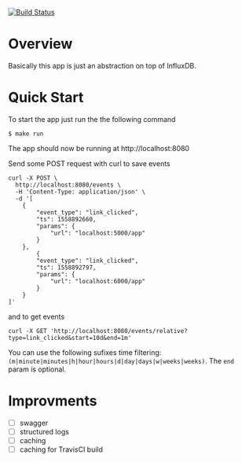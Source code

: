 [![Build Status](https://travis-ci.com/aint/gs.svg?branch=master)](https://travis-ci.com/aint/gs)

# Overview

Basically this app is just an abstraction on top of InfluxDB.

# Quick Start

To start the app just run the the following command

```
$ make run
```

The app should now be running at http://localhost:8080

Send some POST request with curl to save events
```
curl -X POST \
  http://localhost:8080/events \
  -H 'Content-Type: application/json' \
  -d '[
    {
        "event_type": "link_clicked",
        "ts": 1558892660,
        "params": {
            "url": "localhost:5000/app"
        }
    },
        {
        "event_type": "link_clicked",
        "ts": 1558892797,
        "params": {
            "url": "localhost:6000/app"
        }
    }
]'
```

and to get events
```
curl -X GET 'http://localhost:8080/events/relative?type=link_clicked&start=10d&end=1m'
```

You can use the following sufixes time filtering: `(m|minute|minutes|h|hour|hours|d|day|days|w|weeks|weeks)`. The `end` param is optional.

# Improvments

- [ ] swagger
- [ ] structured logs
- [ ] caching
- [ ] caching for TravisCI build
